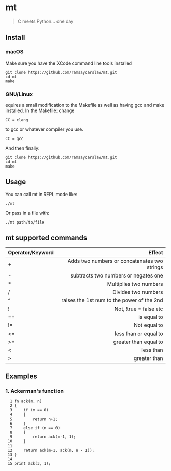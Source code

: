 # mt

> C meets Python... one day

## Install

### macOS
Make sure you have the XCode command line tools installed
```
git clone https://github.com/ramsaycarslaw/mt.git
cd mt
make
```

### GNU/Linux
equires a small modification to the Makefile as well as having gcc and make installed. In the Makefile: change 
```
CC = clang
```
to gcc or whatever compiler you use.
```
CC = gcc
```
And then finally:
```
git clone https://github.com/ramsaycarslaw/mt.git
cd mt
make
```

## Usage

You can call mt in REPL mode like:
```
./mt
```

Or pass in a file with:
```
./mt path/to/file
```

## mt supported commands

| Operator/Keyword | Effect                                      |
| :----------------| -------------------------------------------:|
| +                | Adds two numbers or concatanates two strings|
| -                | subtracts two numbers or negates one        |
| *                | Multiplies two numbers                      |
| /                | Divides two numbers                         |
| ^                | raises the 1st num to the power of the  2nd |
| !                | Not, !true = false etc                      |
| ==               | is equal to                                 |
| !=               | Not equal to                                |
| <=               | less than or equal to                       |
| >=               | greater than equal to                       |
| <                | less than                                   |
| >                | greater than                                |

## Examples

### 1. Ackerman's function
```
  1 fn ack(m, n)                                                                    
  2 {                                                                               
  3     if (m == 0)                                                                 
  4     {                                                                           
  5         return n+1;                                                             
  6     }                                                                           
  7     else if (n == 0)                                                            
  8     {                                                                           
  9         return ack(m-1, 1);                                                     
 10     }                                                                           
 11                                                                                 
 12     return ack(m-1, ack(m, n - 1));                                             
 13 }                                                                               
 14                                                                                 
 15 print ack(3, 1);                                                                
                     
```
